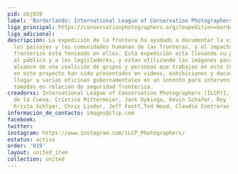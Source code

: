 ```yaml
---
pid: obj020
label: 'Borderlands: International League of Conservation Photographers'
liga_principal: https://conservationphotographers.org/?expedition=borderlands-rave
liga_adicional: 
descripción: La expedición de la frontera ha ayudado a documentar la vida silvestre,
  los paisajes y las comunidades humanas de las fronteras, y el impacto que el muro
  fronterizo está teniendo en ellos. Esta expedición esta llevando su propia historia
  al público y a los legisladores, y estan utilizando las imágenes para llegar al
  alcance de una coalición de grupos y personas que trabajan en este tema. Los fotógrafos
  en este proyecto han sido presentados en videos, exhibiciones y documentales que
  llegar a varias oficinas gubernamentales en un intento para intervenir en las decisiones
  tomadas en relación de seguridad fronteriza.
creadorxs: International League of Conservation Photographers (ILCP)1, Miguel Angel
  de la Cueva, Cristina Mittermeier, Jack Dykinga, Kevin Schafer, Roy Toft,Wendy Shattil,
  Krista Schlyer, Chris Linder, Jeff Foott,Ted Wood, Claudio Contreras Koob
información_de_contacto: images@ilcp.com
facebook: 
twitter: 
instagram: https://www.instagram.com/iLCP_Photographers/
estatus: activo
order: '019'
layout: united_item
collection: united
---
```

